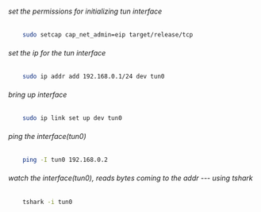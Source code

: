 ###### set the permissions for initializing tun interface
``` bash 
    sudo setcap cap_net_admin=eip target/release/tcp
```

###### set the ip for the tun interface
``` bash 
    sudo ip addr add 192.168.0.1/24 dev tun0
```

###### bring up interface 
``` bash 
    sudo ip link set up dev tun0
```

###### ping the interface(tun0) 
``` bash 
    ping -I tun0 192.168.0.2
```

###### watch the interface(tun0), reads bytes coming to the addr --- using tshark 
``` bash 
    tshark -i tun0
```
